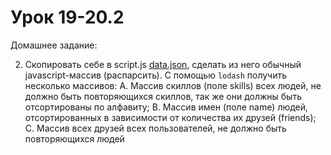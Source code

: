 # Урок 19-20.2

Домашнее задание:

2. Скопировать себе в script.js [data.json](/js_19-20/data.json), сделать из него обычный javascript-массив (распарсить). С помощью `lodash` получить несколько массивов:
A. Массив скиллов (поле skills) всех людей, не должно быть повторяющихся скиллов, так же они должны быть отсортированы по алфавиту;
B. Массив имен (поле name) людей, отсортированных в зависимости от количества их друзей (friends);
C. Массив всех друзей всех пользователей, не должно быть повторяющихся людей
